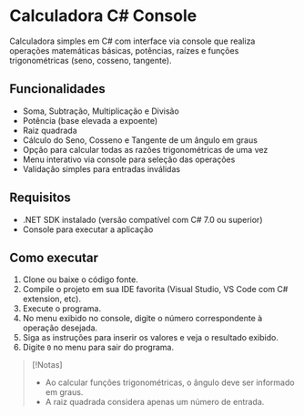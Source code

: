 # Calculadora C# Console

Calculadora simples em C# com interface via console que realiza operações matemáticas básicas, potências, raízes e funções trigonométricas (seno, cosseno, tangente).

## Funcionalidades

- Soma, Subtração, Multiplicação e Divisão
- Potência (base elevada a expoente)
- Raiz quadrada
- Cálculo do Seno, Cosseno e Tangente de um ângulo em graus
- Opção para calcular todas as razões trigonométricas de uma vez
- Menu interativo via console para seleção das operações
- Validação simples para entradas inválidas

## Requisitos

- .NET SDK instalado (versão compatível com C# 7.0 ou superior)
- Console para executar a aplicação

## Como executar

1. Clone ou baixe o código fonte.
2. Compile o projeto em sua IDE favorita (Visual Studio, VS Code com C# extension, etc).
3. Execute o programa.
4. No menu exibido no console, digite o número correspondente à operação desejada.
5. Siga as instruções para inserir os valores e veja o resultado exibido.
6. Digite `0` no menu para sair do programa.

> [!Notas]
> - Ao calcular funções trigonométricas, o ângulo deve ser informado em graus.
> - A raiz quadrada considera apenas um número de entrada.